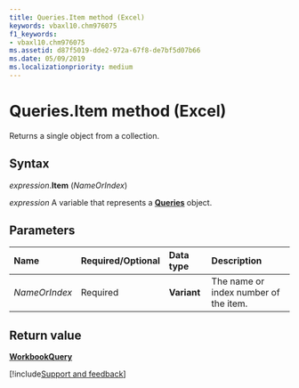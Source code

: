 ```yaml
---
title: Queries.Item method (Excel)
keywords: vbaxl10.chm976075
f1_keywords:
- vbaxl10.chm976075
ms.assetid: d87f5019-dde2-972a-67f8-de7bf5d07b66
ms.date: 05/09/2019
ms.localizationpriority: medium
---
```



# Queries.Item method (Excel)

Returns a single object from a collection.


## Syntax

_expression_.**Item** (_NameOrIndex_)

_expression_ A variable that represents a **[Queries](excel.queries.md)** object.


## Parameters

|Name|Required/Optional|Data type|Description|
|:-----|:-----|:-----|:-----|
| _NameOrIndex_|Required|**Variant**|The name or index number of the item.|

## Return value

**[WorkbookQuery](Excel.workbookquery.md)**


[!include[Support and feedback](~/includes/feedback-boilerplate.md)]
